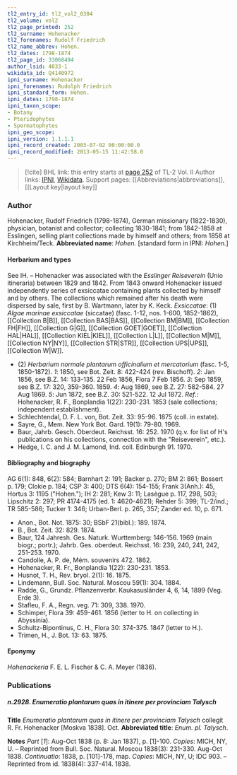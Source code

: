 ```yaml
---
tl2_entry_id: tl2_vol2_0304
tl2_volume: vol2
tl2_page_printed: 252
tl2_surname: Hohenacker
tl2_forenames: Rudolf Friedrich
tl2_name_abbrev: Hohen.
tl2_dates: 1798-1874
tl2_page_id: 33068494
author_lsid: 4033-1
wikidata_id: Q4140972
ipni_surname: Hohenacker
ipni_forenames: Rudolph Friedrich
ipni_standard_form: Hohen.
ipni_dates: 1798-1874
ipni_taxon_scope: 
- Botany
- Pteridophytes
- Spermatophytes
ipni_geo_scope: 
ipni_version: 1.1.1.1
ipni_record_created: 2003-07-02 00:00:00.0
ipni_record_modified: 2013-05-15 11:42:58.0
---
```


> [!cite] BHL link: this entry starts at [page 252](https://www.biodiversitylibrary.org/page/33068494) of TL-2 Vol. II
> Author links: [IPNI](https://www.ipni.org/a/4033-1), [Wikidata](https://www.wikidata.org/wiki/Q4140972). Support pages: [[Abbreviations|abbreviations]], [[Layout key|layout key]]

### Author

Hohenacker, Rudolf Friedrich (1798-1874), German missionary (1822-1830), physician, botanist and collector; collecting 1830-1841; from 1842-1858 at Esslingen, selling plant collections made by himself and others; from 1858 at Kirchheim/Teck. 
**Abbreviated name**: *Hohen.* \[standard form in IPNI: *Hohen.*\]

#### Herbarium and types

See IH. – Hohenacker was associated with the *Esslinger Reiseverein* (Unio itineraria) between 1829 and 1842. From 1843 onward Hohenacker issued independently series of exsiccatae containing plants collected by himself and by others. The collections which remained after his death were dispersed by sale, first by B. Wartmann, later by K. Keck.
*Exsiccatae*: (1) *Algae marinae exsiccatae* (siccatae) (fasc. 1-12, nos. 1-600, 1852-1862), [[Collection B|B]], [[Collection BAS|BAS]], [[Collection BM|BM]], [[Collection FH|FH]], [[Collection G|G]], [[Collection GOET|GOET]], [[Collection HAL|HAL]], [[Collection KIEL|KIEL]], [[Collection L|L]], [[Collection M|M]], [[Collection NY|NY]], [[Collection STR|STR]], [[Collection UPS|UPS]], [[Collection W|W]].
- (2) *Herbarium normale plantarum officinalium et mercatorium* (fasc. 1-5, 1850-1872). *1*: 1850, see Bot. Zeit. 8: 422-424 (rev. Bischoff).
*2*: Jan 1856, see B.Z. 14: 133-135. 22 Feb 1856, Flora 7 Feb 1856.
*3*: Sep 1859, see B.Z. 17: 320, 359-360. 1859.
*4*: Aug 1869, see B.Z. 27: 582-584. 27 Aug 1869.
*5*: Jun 1872, see B.Z. 30: 521-522. 12 Jul 1872.
*Ref*.: Hohenacker, R. F., Bonplandia 1(22): 230-231. 1853 (sale collections; independent establishment).
- Schlechtendal, D. F. L. von, Bot. Zeit. 33: 95-96. 1875 (coll. in estate).
- Sayre, G., Mem. New York Bot. Gard. 19(1): 79-80. 1969.
- Baur, Jahrb. Gesch. Oberdeut. Reichsst. 16: 252. 1970 (q.v. for list of H's publications on his collections, connection with the "Reiseverein", etc.).
- Hedge, I. C. and J. M. Lamond, Ind. coll. Edinburgh 91. 1970.

#### Bibliography and biography

AG 6(1): 848, 6(2): 584; Barnhart 2: 191; Backer p. 270; BM 2: 861; Bossert p. 179; Clokie p. 184; CSP 3: 400; DTS 6(4): 154-155; Frank 3(Anh.): 45, Hortus 3: 1195 ("Hohen."); IH 2: 281; Kew 3: 11; Lasègue p. 117, 298, 503; Lipschitz 2: 297; PR 4174-4175 (ed. 1: 4620-4621); Rehder 5: 399; TL-2/ind.; TR 585-586; Tucker 1: 346; Urban-Berl. p. 265, 357; Zander ed. 10, p. 671.
- Anon., Bot. Not. 1875: 30; BSbF 21(bibl.): 189. 1874.
- B., Bot. Zeit. 32: 829. 1874.
- Baur, 124 Jahresh. Ges. Naturk. Wurttemberg: 146-156. 1969 (main biogr.; portr.); Jahrb. Ges. oberdeut. Reichsst. 16: 239, 240, 241, 242, 251-253. 1970.
- Candolle, A. P. de, Mém. souvenirs 472. 1862.
- Hohenacker, R. Fr., Bonplandia 1(22): 230-231. 1853.
- Husnot, T. H., Rev. bryol. 2(1): 16. 1875.
- Lindemann, Bull. Soc. Natural. Moscou 59(1): 304. 1884.
- Radde, G., Grundz. Pflanzenverbr. Kaukasusländer 4, 6, 14, 1899 (Veg. Erde 3).
- Stafleu, F. A., Regn. veg. 71: 309, 338. 1970.
- Schimper, Flora 39: 459-461. 1856 (letter to H. on collecting in Abyssinia).
- Schultz-Bipontinus, C. H., Flora 30: 374-375. 1847 (letter to H.).
- Trimen, H., J. Bot. 13: 63. 1875.

#### Eponymy

*Hohenackeria* F. E. L. Fischer & C. A. Meyer (1836).

### Publications

##### n.2928. Enumeratio plantarum quas in itinere per provinciam Talysch

**Title**
*Enumeratio plantarum quas in itinere per provinciam Talysch* collegit R. Fr. Hohenacker \[Moskva 1838\]. Oct.
**Abbreviated title**: *Enum. pl. Talysch*.

**Notes**
*Part* \[*1*\]: Aug-Oct 1838 (p. 8: Jan 1837), p. \[1\]-100. *Copies*: MICH, NY, U. – Reprinted from Bull. Soc. Natural. Moscou 1838(3): 231-330. Aug-Oct 1838.
*Continuatio*: 1838, p. \[101\]-178, map. *Copies*: MICH, NY, U; IDC 903. – Reprinted from id. 1838(4): 337-414. 1838.

